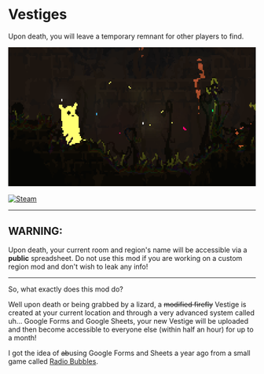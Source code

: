 # Vestiges

Upon death, you will leave a temporary remnant for other players to find.

![thumbnail.png](./assets/thumbnail.png)

[![Steam](https://img.shields.io/badge/steam%20workshop%20page-%23000000.svg?style=for-the-badge&logo=steam&logoColor=white)](https://steamcommunity.com/sharedfiles/filedetails/?id=2939112857)

---
## WARNING:

Upon death, your current room and region's name will be accessible via a **public** spreadsheet. Do not use this mod if you are working on a custom region mod and don't wish to leak any info!

---
So, what exactly does this mod do?

Well upon death or being grabbed by a lizard, a ~~modified firefly~~ Vestige is created at your current location and through a very advanced system called uh... Google Forms and Google Sheets, your new Vestige will be uploaded and then become accessible to everyone else (within half an hour) for up to a month!

I got the idea of ~~ab~~using Google Forms and Sheets a year ago from a small game called [Radio Bubbles](https://ash-k.itch.io/radiobubble/devlog/343058/radio-bubbles-postmortem).
